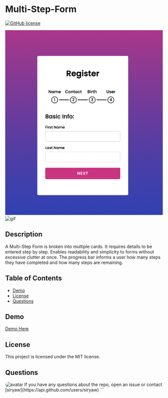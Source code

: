 # Multi-Step-Form

[![GitHub license](https://img.shields.io/badge/license-MIT-blue.svg)](https://github.com/siryaw/multi-step-form)

![screen](Multiscreen.png)
![gif](FormUI.gif)

## Description

A Multi-Step Form is broken into multiple cards. It requires details to be entered step by step. Enables readability and simplicity to forms without excessive clutter at once. The progress bar informs a user how many steps they have completed and how many steps are remaining.

## Table of Contents

- [Demo](#Demo)
- [License](#license)
- [Questions](#questions)

## Demo

[Demo Here](https://multiformyaw22.surge.sh/)

## License

This project is licensed under the MIT license.

## Questions

<img src="https://avatars.githubusercontent.com/u/58599877?v=4" alt="avatar" style="border-radius: 16px" width="30" />
If you have any questions about the repo, open an issue or contact [siryaw](https://api.github.com/users/siryaw)
```
